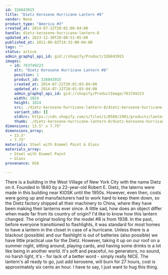 ```yaml
---
id: 326843915
title: "Dietz Kerosene Hurricane Lantern #8"
vendor: None
product_type: "America #3"
created_at: 2014-07-22T20:01:00-04:00
handle: dietz-kerosene-hurricane-lantern-8
updated_at: 2023-12-30T20:00:51-05:00
published_at: 2011-06-02T14:32:00-04:00
tags: ""
status: active
admin_graphql_api_id: gid://shopify/Product/326843915
images:
  - id: 763749223
    alt: "Dietz Kerosene Hurricane Lantern #8"
    position: 1
    product_id: 326843915
    created_at: 2014-07-22T20:01:03-04:00
    updated_at: 2014-07-22T20:01:03-04:00
    admin_graphql_api_id: gid://shopify/ProductImage/763749223
    width: 1024
    height: 1024
    src: ./dietz-kerosene-hurricane-lantern-8/dietz-kerosene-hurricane-lantern-8__0.jpg
    variant_ids: []
    oldSrc: https://cdn.shopify.com/s/files/1/0589/2901/products/lantern.jpeg?v=1406073663
    thumb: ./dietz-kerosene-hurricane-lantern-8/dietz-kerosene-hurricane-lantern-8__0-thumb.jpg
dimensions: 13.5" x 7.75"
dimensions_array:
  - 13.5"
  - 7.75"
materials: Steel with Enamel Paint & Glass
materials_array:
  - Steel with Enamel Paint
  - Glass
provenance: USA

---
```


There is a building in the West Village of New York City with the name Dietz on it. Founded in 1840 by a 22-year-old Robert E. Dietz, the laterns were made in this building near KIOSK until the 1950s. However, even then, costs were going up and manufacturers had to work hard to keep them down, so the Dietz factory shipped all their machinery to China, where they have been making their lanterns ever since. A little sad, how does an object differ when made far from its country of origin? I'd like to know how this lantern changed. The original tooling for the model #8 is from 1938. In the past, before everyone transitioned to flashlights, it was standard for most homes to have a lantern in the closet in case of a hurricane. Unless there is a blackout (possible) and our flashlight is out of batteries (also possible) we have little practical use for the Dietz. However, taking it up on our roof on a summer night, sitting around, playing cards, and having some drinks is a lot like being in another world. It's soft and peaceful, no generators, no sound, no harsh light, it's - for lack of a better word - simply really NICE. The lantern's all ready to go, just add kerosene, will burn for 27 hours, cost is approximately six cents an hour. I have to say, I just want to hug this thing.